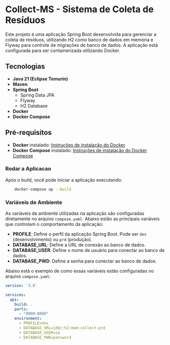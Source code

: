 # Collect-MS - Sistema de Coleta de Resíduos

Este projeto é uma aplicação Spring Boot desenvolvida para gerenciar a coleta de resíduos, utilizando H2 como banco de dados em memória e Flyway para controle de migrações de banco de dados. A aplicação está configurada para ser containerizada utilizando Docker.

## Tecnologias

- **Java 21 (Eclipse Temurin)**
- **Maven**
- **Spring Boot**
    - Spring Data JPA
    - Flyway
    - H2 Database
- **Docker**
- **Docker Compose**

## Pré-requisitos

- **Docker** instalado: [Instruções de instalação do Docker](https://docs.docker.com/get-docker/)
- **Docker Compose** instalado: [Instruções de instalação do Docker Compose](https://docs.docker.com/compose/install/)

### Rodar a Aplicacao

Após o build, você pode iniciar a aplicação executando:

```bash
    docker-compose up --build
```

### Variáveis de Ambiente

As variáveis de ambiente utilizadas na aplicação são configuradas diretamente no arquivo `compose.yaml`. Abaixo estão as principais variáveis que controlam o comportamento da aplicação:

- **PROFILE**: Define o perfil da aplicação Spring Boot. Pode ser `dev` (desenvolvimento) ou `prd` (produção).
- **DATABASE_URL**: Define a URL de conexão ao banco de dados.
- **DATABASE_USER**: Define o nome de usuário para conectar ao banco de dados.
- **DATABASE_PWD**: Define a senha para conectar ao banco de dados.

Abaixo está o exemplo de como essas variáveis estão configuradas no arquivo `compose.yaml`:

```yaml
version: '3.8'

services:
  api:
    build: .
    ports:
      - "8080:8080"
    environment:
      - PROFILE=dev
      - DATABASE_URL=jdbc:h2:mem:collect-prd
      - DATABASE_USER=sa
      - DATABASE_PWD=password




